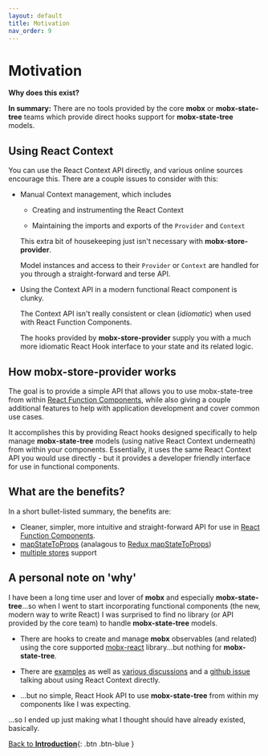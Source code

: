 ```yaml
---
layout: default
title: Motivation
nav_order: 9
---
```


# Motivation

**Why does this exist?**

**In summary:** There are no tools provided by the core **mobx** or **mobx-state-tree** teams which provide direct hooks support for **mobx-state-tree** models.

## Using React Context

You can use the React Context API directly, and various online sources encourage this. There are a couple issues to consider with this:

- Manual Context management, which includes

  - Creating and instrumenting the React Context

  - Maintaining the imports and exports of the `Provider` and `Context`

  This extra bit of housekeeping just isn't necessary with **mobx-store-provider**.

  Model instances and access to their `Provider` or `Context` are handled for you through a straight-forward and terse API.

- Using the Context API in a modern functional React component is clunky.

  The Context API isn't really consistent or clean (_idiomatic_) when used with React Function Components.

  The hooks provided by **mobx-store-provider** supply you with a much more idiomatic React Hook interface to your state and its related logic.

## How mobx-store-provider works

The goal is to provide a simple API that allows you to use mobx-state-tree from within [React Function Components](https://www.robinwieruch.de/react-function-component), while also giving a couple additional features to help with application development and cover common use cases.

It accomplishes this by providing React hooks designed specifically to help manage **mobx-state-tree** models (using native React Context underneath) from within your components. Essentially, it uses the same React Context API you would use directly - but it provides a developer friendly interface for use in functional components.

## What are the benefits?

In a short bullet-listed summary, the benefits are:

- Cleaner, simpler, more intuitive and straight-forward API for use in [React Function Components](https://www.robinwieruch.de/react-function-component).
- [mapStateToProps](/api/useStore#using-a-mapstatetoprops-callback) (analagous to [Redux mapStateToProps](https://react-redux.js.org/using-react-redux/connect-mapstate))
- [multiple stores](/multiple-stores) support

## A personal note on 'why'

I have been a long time user and lover of **mobx** and especially **mobx-state-tree**...so when I went to start incorporating functional components (the new, modern way to write React) I was surprised to find no library (or API provided by the core team) to handle **mobx-state-tree** models.

- There are hooks to create and manage **mobx** observables (and related) using the core supported [mobx-react](https://github.com/mobxjs/mobx-react#mobx-react) library...but nothing for **mobx-state-tree**.

- There are [examples](https://dev.to/margaretkrutikova/how-to-mobx-state-tree-react-typescript-3d5j) as well as [various discussions](https://dev.to/margaretkrutikova/how-to-mobx-state-tree-react-typescript-3d5j/comments) and a [github issue](https://github.com/mobxjs/mobx-state-tree/issues/1363) talking about using React Context directly.

- ...but no simple, React Hook API to use **mobx-state-tree** from within my components like I was expecting.

...so I ended up just making what I thought should have already existed, basically.

[Back to **Introduction**](/){: .btn .btn-blue }
